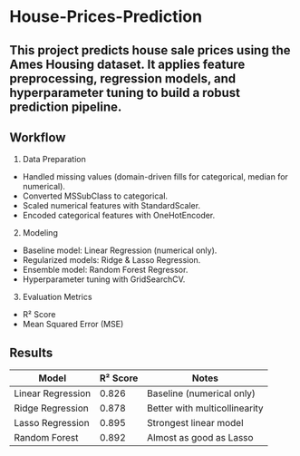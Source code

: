# House-Prices-Prediction
This project predicts house sale prices using the Ames Housing dataset. It applies feature preprocessing, regression models, and hyperparameter tuning to build a robust prediction pipeline.
-----------------------------
## Workflow

1. Data Preparation
- Handled missing values (domain-driven fills for categorical, median for numerical).
- Converted MSSubClass to categorical.
- Scaled numerical features with StandardScaler.
- Encoded categorical features with OneHotEncoder.

2. Modeling
- Baseline model: Linear Regression (numerical only).
- Regularized models: Ridge & Lasso Regression.
- Ensemble model: Random Forest Regressor.
- Hyperparameter tuning with GridSearchCV.

3. Evaluation Metrics
- R² Score
- Mean Squared Error (MSE)

## Results

|Model	              |R² Score      |Notes|
|------|----|-----|
|Linear Regression	  |0.826        	|Baseline (numerical only)|
|Ridge Regression	    |0.878	        |Better with multicollinearity|
|Lasso Regression	    |0.895	        |Strongest linear model|
|Random Forest	      |0.892	        |Almost as good as Lasso|
